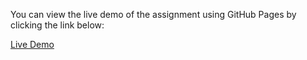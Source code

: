 You can view the live demo of the assignment using GitHub Pages by clicking the link below:

[Live Demo](https://assignment02.github.io/Supandeep-kaur.github.io/)
